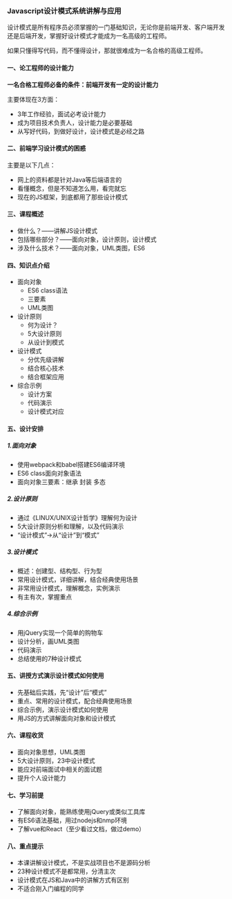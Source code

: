 ### Javascript设计模式系统讲解与应用
设计模式是所有程序员必须掌握的一门基础知识，无论你是前端开发、客户端开发还是后端开发，掌握好设计模式才能成为一名高级的工程师。

如果只懂得写代码，而不懂得设计，那就很难成为一名合格的高级工程师。

#### 一、论工程师的设计能力
**一名合格工程师必备的条件：前端开发有一定的设计能力**

主要体现在3方面：

+ 3年工作经验，面试必考设计能力
+ 成为项目技术负责人，设计能力是必要基础
+ 从写好代码，到做好设计，设计模式是必经之路

#### 二、前端学习设计模式的困惑
主要是以下几点：

+ 网上的资料都是针对Java等后端语言的
+ 看懂概念，但是不知道怎么用，看完就忘
+ 现在的JS框架，到底都用了那些设计模式

#### 三、课程概述

+ 做什么？——讲解JS设计模式
+ 包括哪些部分？——面向对象，设计原则，设计模式
+ 涉及什么技术？——面向对象，UML类图，ES6

#### 四、知识点介绍

+ 面向对象
    + ES6 class语法
    + 三要素
    + UML类图
+ 设计原则
    + 何为设计？
    + 5大设计原则
    + 从设计到模式
+ 设计模式
    + 分优先级讲解
    + 结合核心技术
    + 结合框架应用
+ 综合示例
    + 设计方案
    + 代码演示
    + 设计模式对应


#### 五、设计安排

##### 1.面向对象
+ 使用webpack和babel搭建ES6编译环境
+ ES6 class面向对象语法
+ 面向对象三要素：继承 封装 多态

##### 2.设计原则

+ 通过《LINUX/UNIX设计哲学》理解何为设计
+ 5大设计原则分析和理解，以及代码演示
+ “设计模式”->从“设计”到“模式”

##### 3.设计模式

+ 概述：创建型、结构型、行为型
+ 常用设计模式，详细讲解，结合经典使用场景
+ 非常用设计模式，理解概念，实例演示
+ 有主有次，掌握重点

##### 4.综合示例

+ 用jQuery实现一个简单的购物车
+ 设计分析，画UML类图
+ 代码演示
+ 总结使用的7种设计模式

#### 五、讲授方式演示设计模式如何使用

+ 先基础后实践，先“设计”后“模式”
+ 重点、常用的设计模式，配合经典使用场景
+ 综合示例，演示设计模式如何使用
+ 用JS的方式讲解面向对象和设计模式

#### 六、课程收货

+ 面向对象思想，UML类图
+ 5大设计原则，23中设计模式
+ 能应对前端面试中相关的面试题
+ 提升个人设计能力

#### 七、学习前提

+ 了解面向对象，能熟练使用jQuery或类似工具库
+ 有ES6语法基础，用过nodejs和nmp环境
+ 了解vue和React（至少看过文档，做过demo）

#### 八、重点提示

+ 本课讲解设计模式，不是实战项目也不是源码分析
+ 23种设计模式不是都常用，分清主次
+ 设计模式在JS和Java中的讲解方式有区别
+ 不适合刚入门编程的同学




